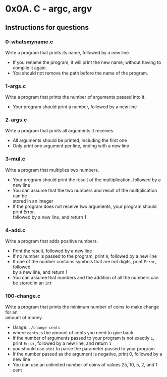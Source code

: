 # 0x0A. C - argc, argv

## Instructions for questions

### 0-whatsmyname.c

Write a program that prints its name, followed by a new line.

- If you rename the program, it will print the new name, without having to compile it again.
- You should not remove the path before the name of the program.

### 1-args.c

Write a program that prints the number of arguments passed into it.

- Your program should print a number, followed by a new line

### 2-args.c

Write a program that prints all arguments it receives.

- All arguments should be printed, including the first one
- Only print one argument per line, ending with a new line

### 3-mul.c

Write a program that multiplies two numbers.

- Your program should print the result of the multiplication, followed by a new line
- You can assume that the two numbers and result of the multiplication can be
\
stored in an integer
- If the program does not receive two arguments, your program should print Error,
\
followed by a new line, and return 1

### 4-add.c

Write a program that adds positive numbers.

- Print the result, followed by a new line
- If no number is passed to the program, print `0`, followed by a new line
- If one of the number contains symbols that are not digits, print `Error`, followed
\
by a new line, and return 1
- You can assume that numbers and the addition of all the numbers can be stored in an `int`

### 100-change.c

Write a program that prints the minimum number of coins to make change for an
\
amount of money.

- Usage: `./change cents`
- where `cents` is the amount of cents you need to give back
- if the number of arguments passed to your program is not exactly `1`,
\
print `Error`, followed by a new line, and return `1`
- you should use `atoi` to parse the parameter passed to your program
- If the number passed as the argument is negative, print 0, followed by a new line
- You can use an unlimited number of coins of values 25, 10, 5, 2, and 1 cent